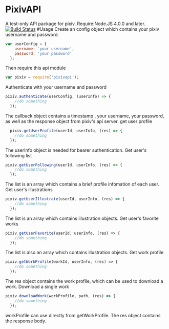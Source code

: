 # PixivAPI
A test-only API package for pixiv.
Require:Node.JS 4.0.0 and later.
[![Build Status](https://travis-ci.org/imi415/PixivAPI.svg?branch=master)](https://travis-ci.org/imi415/PixivAPI)
#Usage
Create an config object which contains your pixiv username and password.
```javascript
var userConfig = {
    username: 'your username',
    password: 'your password'
  };
```
Then require this api module
```javascript
var pixiv = require('pixivapi');
```
Authenticate with your username and password
```javascript
pixiv.authenticate(userConfig, (userInfo) => {
    //do something
  });
```
The callback object contains a timestamp , your username, your password, as well as the response object from pixiv's api server.
get user profile
```javascript
  pixiv.getUserProfile(userId, userInfo, (res) => {
    //do something
  });
```
The userInfo object is needed for bearer authentication.
Get user's following list
```javascript
pixiv.getUserFollowing(userId, userInfo, (res) => {
    //do something
  });
```
The list is an array which contains a brief profile infomation of each user.
Get user's illustrations
```javascript
pixiv.getUserIllustrate(userId, userInfo, (res) => {
    //do something
  });
  ```
The list is an array which contains illustration objects.
Get user's favorite works
```javascript
pixiv.getUserFavorite(userId, userInfo, (res) => {
    //do something
  });
  ```
The list is also an array which contains illustration objects.
Get work profile
```javascript
pixiv.getWorkProfile(workId, userInfo, (res) => {
    //do something
  });
  ```
The res object contains the work profile, which can be used to download a work.
Download a single work
```javascript
pixiv.downloadWork(workProfile, path, (res) => {
    //do something
  });
  ```
workProfile can use directly from getWorkProfile. The res object contains the response body.
